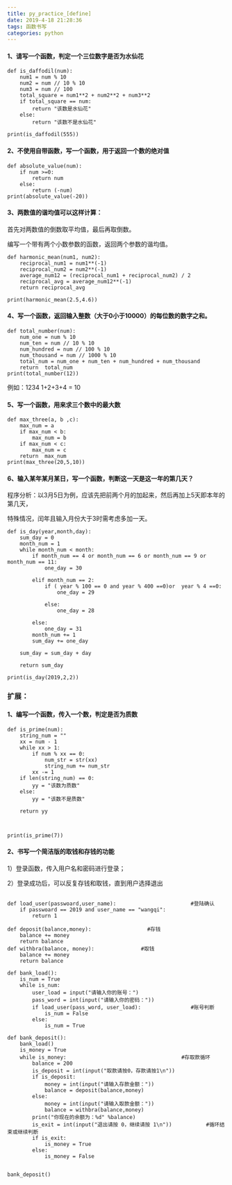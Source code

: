 ```yaml
---
title: py_practice_[define]
date: 2019-4-18 21:28:36
tags: 函数书写
categories: python
---
```



####  1、请写一个函数，判定一个三位数字是否为水仙花

<!--more-->

```
def is_daffodil(num):
    num1 = num % 10
    num2 = num // 10 % 10
    num3 = num // 100
    total_square = num1**2 + num2**2 + num3**2
    if total_square == num:
        return "该数是水仙花"
    else:
        return "该数不是水仙花"

print(is_daffodil(555))

```

####  2、不使用自带函数，写一个函数，用于返回一个数的绝对值

```
def absolute_value(num):
    if num >=0:
        return num
    else:
        return (-num)
print(absolute_value(-20))
```

####  3、两数值的谐均值可以这样计算：
  
 
 首先对两数值的倒数取平均值，最后再取倒数。
 
 编写一个带有两个小数参数的函数，返回两个参数的谐均值。

```
def harmonic_mean(num1, num2):
    reciprocal_num1 = num1**(-1)
    reciprocal_num2 = num2**(-1)
    average_num12 = (reciprocal_num1 + reciprocal_num2) / 2
    reciprocal_avg = average_num12**(-1)
    return reciprocal_avg

print(harmonic_mean(2.5,4.6))
```

#### 4、写一个函数，返回输入整数（大于0小于10000）的每位数的数字之和。

```
def total_number(num):
    num_one = num % 10
    num_ten = num // 10 % 10
    num_hundred = num // 100 % 10
    num_thousand = num // 1000 % 10
    total_num = num_one + num_ten + num_hundred + num_thousand
    return  total_num
print(total_number(12))
```
例如：1234    1+2+3+4 = 10

#### 5、写一个函数，用来求三个数中的最大数

```
def max_three(a, b ,c):
    max_num = a
    if max_num < b:
        max_num = b
    if max_num < c:
        max_num = c
    return  max_num
print(max_three(20,5,10))
```

#### 6、输入某年某月某日，写一个函数，判断这一天是这一年的第几天？

程序分析：以3月5日为例，应该先把前两个月的加起来，然后再加上5天即本年的第几天，

特殊情况，闰年且输入月份大于3时需考虑多加一天。

```
def is_day(year,month,day):
    sum_day = 0
    month_num = 1
    while month_num < month:
        if month_num == 4 or month_num == 6 or month_num == 9 or month_num == 11:
            one_day = 30

        elif month_num == 2:
            if ( year % 100 == 0 and year % 400 ==0)or  year % 4 ==0:
                one_day = 29

            else:
                one_day = 28

        else:
            one_day = 31
        month_num += 1
        sum_day += one_day

    sum_day = sum_day + day

    return sum_day

print(is_day(2019,2,2))

```

### 扩展：

#### 1、编写一个函数，传入一个数，判定是否为质数


```
def is_prime(num):
    string_num = ""
    xx = num - 1
    while xx > 1:
        if num % xx == 0:
            num_str = str(xx)
            string_num += num_str
        xx -= 1
    if len(string_num) == 0:
        yy = "该数为质数"
    else:
        yy = "该数不是质数"

    return yy



print(is_prime(7))
```

#### 2、书写一个简洁版的取钱和存钱的功能

1）登录函数，传入用户名和密码进行登录；

2）登录成功后，可以反复存钱和取钱，直到用户选择退出

```

def load_user(passwoard,user_name):                        #登陆确认
    if passwoard == 2019 and user_name == "wangqi":
        return 1

def deposit(balance,money):                  #存钱
    balance += money
    return balance
def withbra(balance, money):               #取钱
    balance += money
    return balance

def bank_load():
    is_num = True
    while is_num:
        user_load = input("请输入你的账号：")
        pass_word = int(input("请输入你的密码："))
        if load_user(pass_word, user_load):                #账号判断
            is_num = False
        else:
            is_num = True

def bank_deposit():
    bank_load()
    is_money = True
    while is_money:                                     #存取款循环
        balance = 200
        is_deposit = int(input("取款请按0，存款请按1\n"))
        if is_deposit:
            money = int(input("请输入存款金额："))
            balance = deposit(balance,money)
        else:
            money = int(input("请输入取款金额："))
            balance = withbra(balance,money)
        print("你现在的余额为：%d" %balance)
        is_exit = int(input("退出请按 0，继续请按 1\n"))           #循环结束或继续判断
        if is_exit:
            is_money = True
        else:
            is_money = False


bank_deposit()

```